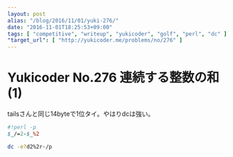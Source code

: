 ```yaml
---
layout: post
alias: "/blog/2016/11/01/yuki-276/"
date: "2016-11-01T18:25:53+09:00"
tags: [ "competitive", "writeup", "yukicoder", "golf", "perl", "dc" ]
"target_url": [ "http://yukicoder.me/problems/no/276" ]
---
```


# Yukicoder No.276 連続する整数の和(1)

tailsさんと同じ$14$byteで$1$位タイ。やはりdcは強い。

``` perl
#!perl -p
$_/=2-$_%2
```

``` sh
dc -e?d2%2r-/p
```
